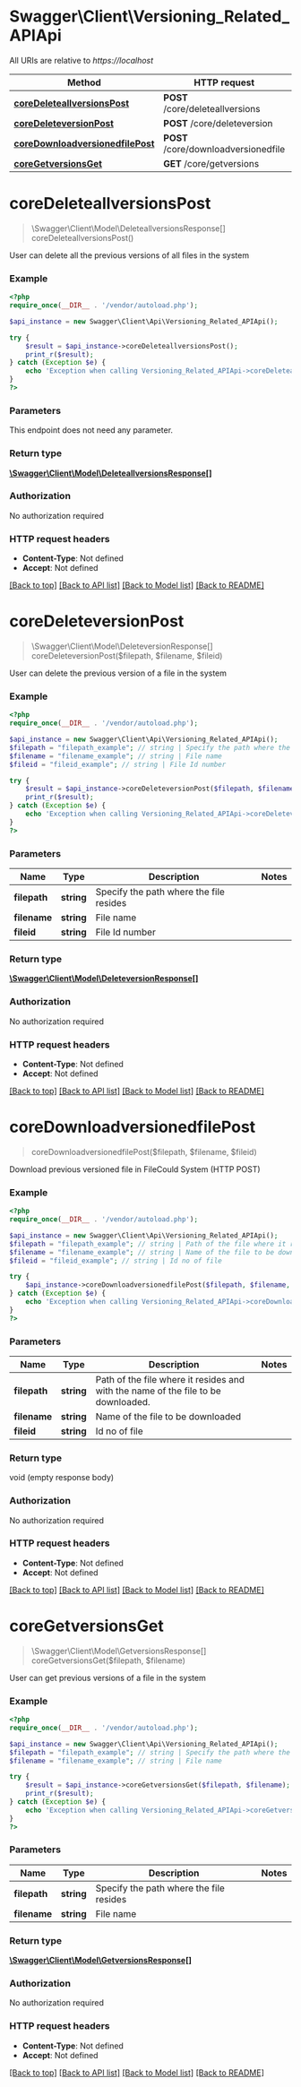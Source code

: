 # Swagger\Client\Versioning_Related_APIApi

All URIs are relative to *https://localhost*

Method | HTTP request | Description
------------- | ------------- | -------------
[**coreDeleteallversionsPost**](Versioning_Related_APIApi.md#coreDeleteallversionsPost) | **POST** /core/deleteallversions | 
[**coreDeleteversionPost**](Versioning_Related_APIApi.md#coreDeleteversionPost) | **POST** /core/deleteversion | 
[**coreDownloadversionedfilePost**](Versioning_Related_APIApi.md#coreDownloadversionedfilePost) | **POST** /core/downloadversionedfile | 
[**coreGetversionsGet**](Versioning_Related_APIApi.md#coreGetversionsGet) | **GET** /core/getversions | 


# **coreDeleteallversionsPost**
> \Swagger\Client\Model\DeleteallversionsResponse[] coreDeleteallversionsPost()



User can delete all the previous versions of all files in the system

### Example
```php
<?php
require_once(__DIR__ . '/vendor/autoload.php');

$api_instance = new Swagger\Client\Api\Versioning_Related_APIApi();

try {
    $result = $api_instance->coreDeleteallversionsPost();
    print_r($result);
} catch (Exception $e) {
    echo 'Exception when calling Versioning_Related_APIApi->coreDeleteallversionsPost: ', $e->getMessage(), PHP_EOL;
}
?>
```

### Parameters
This endpoint does not need any parameter.

### Return type

[**\Swagger\Client\Model\DeleteallversionsResponse[]**](../Model/DeleteallversionsResponse.md)

### Authorization

No authorization required

### HTTP request headers

 - **Content-Type**: Not defined
 - **Accept**: Not defined

[[Back to top]](#) [[Back to API list]](../../README.md#documentation-for-api-endpoints) [[Back to Model list]](../../README.md#documentation-for-models) [[Back to README]](../../README.md)

# **coreDeleteversionPost**
> \Swagger\Client\Model\DeleteversionResponse[] coreDeleteversionPost($filepath, $filename, $fileid)



User can delete the previous version of a file in the system

### Example
```php
<?php
require_once(__DIR__ . '/vendor/autoload.php');

$api_instance = new Swagger\Client\Api\Versioning_Related_APIApi();
$filepath = "filepath_example"; // string | Specify the path where the file resides
$filename = "filename_example"; // string | File name
$fileid = "fileid_example"; // string | File Id number

try {
    $result = $api_instance->coreDeleteversionPost($filepath, $filename, $fileid);
    print_r($result);
} catch (Exception $e) {
    echo 'Exception when calling Versioning_Related_APIApi->coreDeleteversionPost: ', $e->getMessage(), PHP_EOL;
}
?>
```

### Parameters

Name | Type | Description  | Notes
------------- | ------------- | ------------- | -------------
 **filepath** | **string**| Specify the path where the file resides |
 **filename** | **string**| File name |
 **fileid** | **string**| File Id number |

### Return type

[**\Swagger\Client\Model\DeleteversionResponse[]**](../Model/DeleteversionResponse.md)

### Authorization

No authorization required

### HTTP request headers

 - **Content-Type**: Not defined
 - **Accept**: Not defined

[[Back to top]](#) [[Back to API list]](../../README.md#documentation-for-api-endpoints) [[Back to Model list]](../../README.md#documentation-for-models) [[Back to README]](../../README.md)

# **coreDownloadversionedfilePost**
> coreDownloadversionedfilePost($filepath, $filename, $fileid)



Download previous versioned file in FileCould System (HTTP POST)

### Example
```php
<?php
require_once(__DIR__ . '/vendor/autoload.php');

$api_instance = new Swagger\Client\Api\Versioning_Related_APIApi();
$filepath = "filepath_example"; // string | Path of the file where it resides and with the name of the file to be downloaded.
$filename = "filename_example"; // string | Name of the file to be downloaded
$fileid = "fileid_example"; // string | Id no of file

try {
    $api_instance->coreDownloadversionedfilePost($filepath, $filename, $fileid);
} catch (Exception $e) {
    echo 'Exception when calling Versioning_Related_APIApi->coreDownloadversionedfilePost: ', $e->getMessage(), PHP_EOL;
}
?>
```

### Parameters

Name | Type | Description  | Notes
------------- | ------------- | ------------- | -------------
 **filepath** | **string**| Path of the file where it resides and with the name of the file to be downloaded. |
 **filename** | **string**| Name of the file to be downloaded |
 **fileid** | **string**| Id no of file |

### Return type

void (empty response body)

### Authorization

No authorization required

### HTTP request headers

 - **Content-Type**: Not defined
 - **Accept**: Not defined

[[Back to top]](#) [[Back to API list]](../../README.md#documentation-for-api-endpoints) [[Back to Model list]](../../README.md#documentation-for-models) [[Back to README]](../../README.md)

# **coreGetversionsGet**
> \Swagger\Client\Model\GetversionsResponse[] coreGetversionsGet($filepath, $filename)



User can get previous versions of a file in the system

### Example
```php
<?php
require_once(__DIR__ . '/vendor/autoload.php');

$api_instance = new Swagger\Client\Api\Versioning_Related_APIApi();
$filepath = "filepath_example"; // string | Specify the path where the file resides
$filename = "filename_example"; // string | File name

try {
    $result = $api_instance->coreGetversionsGet($filepath, $filename);
    print_r($result);
} catch (Exception $e) {
    echo 'Exception when calling Versioning_Related_APIApi->coreGetversionsGet: ', $e->getMessage(), PHP_EOL;
}
?>
```

### Parameters

Name | Type | Description  | Notes
------------- | ------------- | ------------- | -------------
 **filepath** | **string**| Specify the path where the file resides |
 **filename** | **string**| File name |

### Return type

[**\Swagger\Client\Model\GetversionsResponse[]**](../Model/GetversionsResponse.md)

### Authorization

No authorization required

### HTTP request headers

 - **Content-Type**: Not defined
 - **Accept**: Not defined

[[Back to top]](#) [[Back to API list]](../../README.md#documentation-for-api-endpoints) [[Back to Model list]](../../README.md#documentation-for-models) [[Back to README]](../../README.md)

